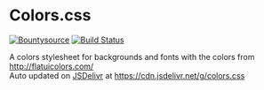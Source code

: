 # Colors.css

[![Bountysource](https://www.bountysource.com/badge/tracker?tracker_id=4691114)](https://www.bountysource.com/teams/eustasy/issues?tracker_ids=4691114)
[![Build Status](https://travis-ci.org/eustasy/Colors.css.svg?branch=master)](https://travis-ci.org/eustasy/Colors.css)

A colors stylesheet for backgrounds and fonts with the colors from http://flatuicolors.com/  
Auto updated on [JSDelivr](http://www.jsdelivr.com/?query=colors.css) at https://cdn.jsdelivr.net/g/colors.css
